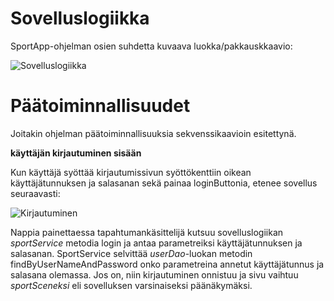 # Sovelluslogiikka

SportApp-ohjelman osien suhdetta kuvaava luokka/pakkauskkaavio:

![Sovelluslogiikka](https://github.com/sronja/ot-harjoitustyo/blob/main/dokumentaatio/sovelluslogiikka.png)

# Päätoiminnallisuudet

Joitakin ohjelman päätoiminnallisuuksia sekvenssikaavioin esitettynä.

**käyttäjän kirjautuminen sisään**

Kun käyttäjä syöttää kirjautumissivun syöttökenttiin oikean käyttäjätunnuksen ja salasanan sekä painaa loginButtonia, etenee sovellus seuraavasti: 

![Kirjautuminen]()

Nappia painettaessa tapahtumankäsittelijä kutsuu sovelluslogiikan *sportService* metodia login ja antaa parametreiksi käyttäjätunnuksen ja salasanan.
SportService selvittää *userDao*-luokan metodin findByUserNameAndPassword onko parametreina annetut käyttäjätunnus ja salasana olemassa. 
Jos on, niin kirjautuminen onnistuu ja sivu vaihtuu *sportSceneksi* eli sovelluksen varsinaiseksi päänäkymäksi.
